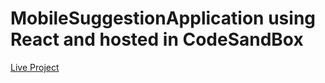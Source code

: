 # MobileSuggestionApplication using React and hosted in CodeSandBox
[Live Project](https://9vr7t7.csb.app/)
